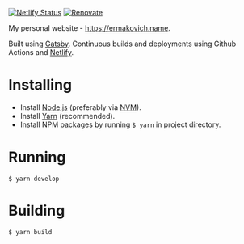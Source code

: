 [![Netlify Status](https://api.netlify.com/api/v1/badges/63e732aa-9213-45fd-b6a0-b4d03252a628/deploy-status)](https://app.netlify.com/sites/ermakovich/deploys)
[![Renovate](https://img.shields.io/badge/renovate-enabled-brightgreen.svg)](https://github.com/ermakovich/ermakovich/issues/487)

My personal website - https://ermakovich.name.

Built using [Gatsby](https://www.gatsbyjs.org). Continuous builds and deployments using Github Actions and [Netlify](https://www.netlify.com).

# Installing

- Install [Node.js](https://nodejs.org/en/) (preferably via [NVM](https://github.com/creationix/nvm)).
- Install [Yarn](https://yarnpkg.com/en/) (recommended).
- Install NPM packages by running `$ yarn` in project directory.

# Running

    $ yarn develop

# Building

    $ yarn build
